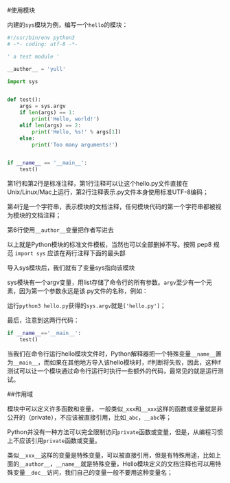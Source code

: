 #使用模块

内建的`sys`模块为例，编写一个`hello`的模块：

```py
#!/usr/bin/env python3
# -*- coding: utf-8 -*-

' a test module '

__author__ = 'yull'

import sys


def test():
    args = sys.argv
    if len(args) == 1:
        print('Hello, world!')
    elif len(args) == 2:
        print('Hello, %s!' % args[1])
    else:
        print('Too many arguments!')


if __name__ == '__main__':
    test()

```

第1行和第2行是标准注释，第1行注释可以让这个hello.py文件直接在Unix/Linux/Mac上运行，第2行注释表示.py文件本身使用标准UTF-8编码；

第4行是一个字符串，表示模块的文档注释，任何模块代码的第一个字符串都被视为模块的文档注释；

第6行使用`__author__`变量把作者写进去

以上就是Python模块的标准文件模板，当然也可以全部删掉不写。按照 pep8 规范 `import sys` 应该在两行注释下面的最头部


导入sys模块后，我们就有了变量sys指向该模块

sys模块有一个argv变量，用list存储了命令行的所有参数。`argv`至少有一个元素，因为第一个参数永远是该.py文件的名称，例如：

运行`python3 hello.py`获得的`sys.argv`就是`['hello.py']`；


最后，注意到这两行代码：
```py
if __name__=='__main__':
    test()
```

当我们在命令行运行hello模块文件时，Python解释器把一个特殊变量`__name__`置为`__main__`，而如果在其他地方导入该hello模块时，if判断将失败，因此，这种if测试可以让一个模块通过命令行运行时执行一些额外的代码，最常见的就是运行测试。

##作用域

模块中可以定义许多函数和变量， 一般类似`_xxx`和`__xxx`这样的函数或变量就是非公开的（private），不应该被直接引用，比如`_abc`，`__abc`等；

Python并没有一种方法可以完全限制访问`private`函数或变量，但是，从编程习惯上不应该引用`private`函数或变量。


类似`__xxx__`这样的变量是特殊变量，可以被直接引用，但是有特殊用途，比如上面的`__author__`，`__name__`就是特殊变量，Hello模块定义的文档注释也可以用特殊变量`__doc__`访问，我们自己的变量一般不要用这种变量名；